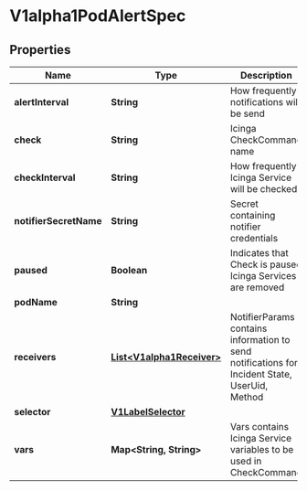 
# V1alpha1PodAlertSpec

## Properties
Name | Type | Description | Notes
------------ | ------------- | ------------- | -------------
**alertInterval** | **String** | How frequently notifications will be send |  [optional]
**check** | **String** | Icinga CheckCommand name |  [optional]
**checkInterval** | **String** | How frequently Icinga Service will be checked |  [optional]
**notifierSecretName** | **String** | Secret containing notifier credentials |  [optional]
**paused** | **Boolean** | Indicates that Check is paused Icinga Services are removed |  [optional]
**podName** | **String** |  |  [optional]
**receivers** | [**List&lt;V1alpha1Receiver&gt;**](V1alpha1Receiver.md) | NotifierParams contains information to send notifications for Incident State, UserUid, Method |  [optional]
**selector** | [**V1LabelSelector**](V1LabelSelector.md) |  |  [optional]
**vars** | **Map&lt;String, String&gt;** | Vars contains Icinga Service variables to be used in CheckCommand |  [optional]



